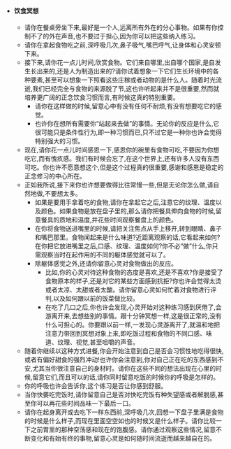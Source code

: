 - #### 饮食冥想

  - 请你在餐桌旁坐下来,最好是一个人,远离所有外在的分心事物。如果有你控制不了的外在声音,也不要过于担心,因为你可以把这些纳入练习。
  - 请你在拿起⻝物吃之前,深呼吸几次,鼻子吸气,嘴巴呼气,让身体和心灵安顿下来。
  - 接下来,请你花一点儿时间,欣赏⻝物。它们来自哪里,出自哪个国家,是自发生⻓出来的,还是人为制造出来的?请你试着想象一下它们生⻓环境中的各种要素,甚至可以想象一下照看这些庄稼或者动物的是什么人。随着时光流逝,我们已经完全与⻝物的来源脱了节,这也许听起来并不是很重要,然而就培养更广阔的正念饮⻝习惯而言,有时候这真的特别重要。
    - 请你在这样做的时候,留意心中有没有任何不耐烦,有没有想要吃它的感觉。
    - 也许你在想所有需要你“站起来去做”的事情。无论你的反应是什么,它很可能只是条件性行为,即一种习惯而已,只不过它是一种你也许会觉得特别强大的习惯。
  - 现在,请你花一点儿时间感恩一下,感恩你的碗里有⻝物可吃,不要因为你想吃它,而有愧疚感。我们有时候会忘了,在这个世界上,还有许多人没有东⻄可吃。你也许不愿意想这个,但是这个过程真的很重要,感谢和感恩是稳定的正念修习的中心所在。
  - 正如我所说,接下来你也许想要做得比往常慢一些,但是无论你怎么做,请自然地做,不要想太多。
    - 如果是要用手拿着吃的⻝物,请你在拿起它之后,注意它的纹理、温度以及颜色。如果⻝物是放在盘子里的,那么请你把餐具伸向⻝物的时候,留意餐具的质地和温度,并花些时间观察餐盘上的颜色。
    - 在你将⻝物送进嘴里的时候,请把关注焦点从手上移开,转到眼睛、鼻子和嘴巴那里。⻝物闻起来是什么味道?近距离观察的话,它看起来如何?在你把它放进嘴里之后,口感、纹理、温度如何?你不必“做”什么,你只需观察当时在起作用的不同的躯体感觉就可以了。
    - 除躯体感觉之外,还请你留意心灵对⻝物做出的反应。
      - 比如,你的心灵对待这种⻝物的态度是喜欢,还是不喜欢?你是接受了⻝物原本的样子,还是对它的某些方面感到抗拒?你也许会觉得太烫或者太凉、太甜或者太酸。请你留意心灵如何忙着对⻝物进行评判,以及如何跟以前的饭菜做比较。
      - 在吃了几口之后,你也许会发现,心灵开始对这种练习感到厌倦了,会游离开来,去想些别的事情。跟十分钟冥想一样,这是很正常的,没有什么可担心的。你要跟以前一样,一发现心灵游离开了,就温和地把注意力带回到冥想对象上来,即吃饭过程和⻝物的不同口感、味道、纹理、视觉,甚至咀嚼的声音。
  - 随着你继续以这种方式进餐,你会开始注意到自己是否会习惯性地吃得很快, 或者有偏好甜⻝的强烈冲动!也许你会注意到,你对自己正在吃的东⻄感到不安,尤其当你很注意自己的身材时。请你在这些不同的想法出现在心里的时候,留意它们,而且可以的话,请你同时留意吃饭的时候你的呼吸是怎样的。
  - 你的呼吸也许会告诉你,这个练习是否让你感到舒服。
  - 当你快要吃完饭时,请你留意自己是否对快吃完饭有种失望感或者解脱感,甚至你可以再花些时间品味一下最后一口。
  - 请你在起身离开或去吃下一样东⻄前,深呼吸几次,回想一下盘子里满是⻝物的时候是什么样子,而现在里面空空如也的时候又是什么样子。请你比较一下之前胃里的那种空荡感和现在的饱腹感。请你通过观察这些情况,留意不断变化和有始有终的事物,留意心灵是如何随时间流逝而越来越自在的。